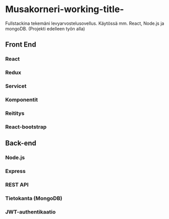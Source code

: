 # Musakorneri-working-title-
Fullstackina tekemäni levyarvostelusovellus. Käytössä mm. React, Node.js ja mongoDB. (Projekti edelleen työn alla)

## Front End

### React 
### Redux
### Servicet
### Komponentit
### Reititys
### React-bootstrap

## Back-end

### Node.js
### Express
### REST API
### Tietokanta (MongoDB)
### JWT-authentikaatio
